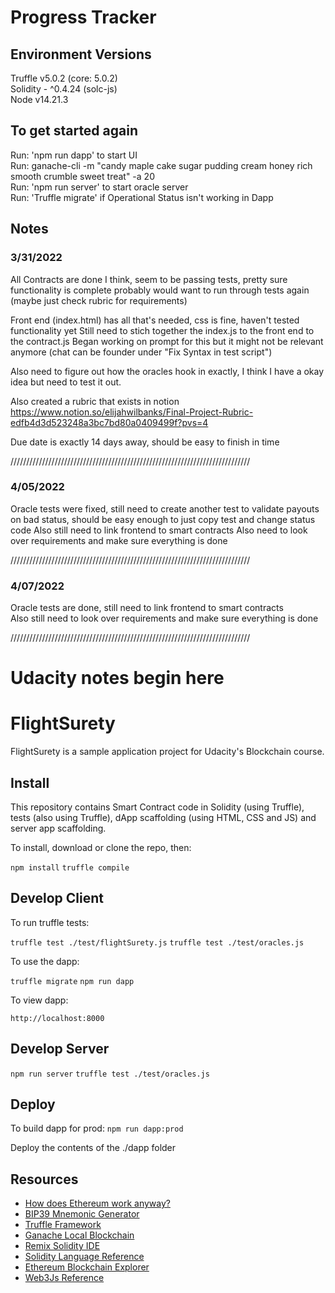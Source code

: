 # Progress Tracker

## Environment Versions
Truffle v5.0.2 (core: 5.0.2)  
Solidity - ^0.4.24 (solc-js)  
Node v14.21.3  

## To get started again
Run: 'npm run dapp' to start UI  
Run: ganache-cli -m "candy maple cake sugar pudding cream honey rich smooth crumble sweet treat" -a 20  
Run: 'npm run server' to start oracle server  
Run: 'Truffle migrate' if Operational Status isn't working in Dapp  

## Notes
### 3/31/2022
All Contracts are done I think, seem to be passing tests, pretty sure functionality is complete
probably would want to run through tests again (maybe just check rubric for requirements)

Front end (index.html) has all that's needed, css is fine, haven't tested functionality yet
Still need to stich together the index.js to the front end to the contract.js
Began working on prompt for this but it might not be relevant anymore (chat can be founder under "Fix Syntax in test script")

Also need to figure out how the oracles hook in exactly, I think I have a okay idea but need to test it out.

Also created a rubric that exists in notion
https://www.notion.so/elijahwilbanks/Final-Project-Rubric-edfb4d3d523248a3bc7bd80a0409499f?pvs=4

Due date is exactly 14 days away, should be easy to finish in time

////////////////////////////////////////////////////////////////////////////

### 4/05/2022
Oracle tests were fixed, still need to create another test to validate payouts on bad status, should be easy enough to just copy test and change status code
Also still need to link frontend to smart contracts
Also need to look over requirements and make sure everything is done

////////////////////////////////////////////////////////////////////////////

### 4/07/2022
Oracle tests are done, still need to link frontend to smart contracts  
Also still need to look over requirements and make sure everything is done

////////////////////////////////////////////////////////////////////////////


# Udacity notes begin here
# FlightSurety

FlightSurety is a sample application project for Udacity's Blockchain course.

## Install

This repository contains Smart Contract code in Solidity (using Truffle), tests (also using Truffle), dApp scaffolding (using HTML, CSS and JS) and server app scaffolding.

To install, download or clone the repo, then:

`npm install`
`truffle compile`

## Develop Client

To run truffle tests:

`truffle test ./test/flightSurety.js`
`truffle test ./test/oracles.js`

To use the dapp:

`truffle migrate`
`npm run dapp`

To view dapp:

`http://localhost:8000`

## Develop Server

`npm run server`
`truffle test ./test/oracles.js`

## Deploy

To build dapp for prod:
`npm run dapp:prod`

Deploy the contents of the ./dapp folder


## Resources

* [How does Ethereum work anyway?](https://medium.com/@preethikasireddy/how-does-ethereum-work-anyway-22d1df506369)
* [BIP39 Mnemonic Generator](https://iancoleman.io/bip39/)
* [Truffle Framework](http://truffleframework.com/)
* [Ganache Local Blockchain](http://truffleframework.com/ganache/)
* [Remix Solidity IDE](https://remix.ethereum.org/)
* [Solidity Language Reference](http://solidity.readthedocs.io/en/v0.4.24/)
* [Ethereum Blockchain Explorer](https://etherscan.io/)
* [Web3Js Reference](https://github.com/ethereum/wiki/wiki/JavaScript-API)